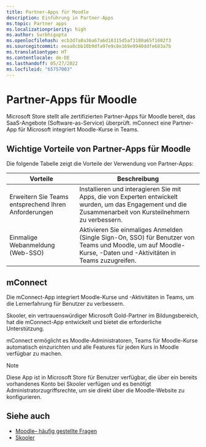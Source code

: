 ```yaml
---
title: Partner-Apps für Moodle
description: Einführung in Partner-Apps
ms.topic: Partner apps
ms.localizationpriority: high
ms.author: Surbhigupta
ms.openlocfilehash: ecb3d7a8a36a67a6d18315d5af3180a65f1602f3
ms.sourcegitcommit: eeaa8cbb10b9dfa97e9c8e169e9940ddfe683a7b
ms.translationtype: HT
ms.contentlocale: de-DE
ms.lasthandoff: 05/27/2022
ms.locfileid: "65757003"
---
```

# <a name="partner-apps-for-moodle"></a>Partner-Apps für Moodle

Microsoft Store stellt alle zertifizierten Partner-Apps für Moodle bereit, das SaaS-Angebote (Software-as-Service) überprüft. mConnect eine Partner-App für Microsoft integriert Moodle-Kurse in Teams.

## <a name="key-benefits-of-partner-apps-for-moodle"></a>Wichtige Vorteile von Partner-Apps für Moodle

Die folgende Tabelle zeigt die Vorteile der Verwendung von Partner-Apps:

|Vorteile| Beschreibung|
|----------|------------|
|Erweitern Sie Teams entsprechend Ihren Anforderungen| Installieren und interagieren Sie mit Apps, die von Experten entwickelt wurden, um das Engagement und die Zusammenarbeit von Kursteilnehmern zu verbessern.|
|Einmalige Webanmeldung (Web-SSO)| Aktivieren Sie einmaliges Anmelden (Single Sign-On, SSO) für Benutzer von Teams und Moodle, um auf Moodle-Kurse, -Daten und -Aktivitäten in Teams zuzugreifen.|

## <a name="mconnect"></a>mConnect

Die mConnect-App integriert Moodle-Kurse und -Aktivitäten in Teams, um die Lernerfahrung für Benutzer zu verbessern. 

Skooler, ein vertrauenswürdiger Microsoft Gold-Partner im Bildungsbereich, hat die mConnect-App entwickelt und bietet die erforderliche Unterstützung. 

mConnect ermöglicht es Moodle-Administratoren, Teams für Moodle-Kurse automatisch einzurichten und alle Features für jeden Kurs in Moodle verfügbar zu machen.

>[!NOTE]
>Diese App ist in Microsoft Store für Benutzer verfügbar, die über ein bereits vorhandenes Konto bei Skooler verfügen und es benötigt Administratorzugriffsrechte, um sie direkt über die Moodle-Website zu konfigurieren.
  
<!-- Watch the following video to understand how to get started with mConnect and Teams: -->

<!-- > [!VIDEO unavailable] -->

## <a name="see-also"></a>Siehe auch

* [Moodle– häufig gestellte Fragen](faqs.md)
* [Skooler](https://skooler.com/mconnect/how-to/)
